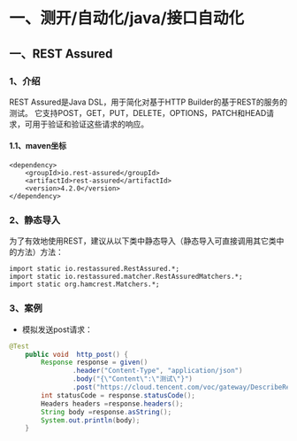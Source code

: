 # 一、测开/自动化/java/接口自动化 

## 一、REST Assured

### 1、介绍

REST Assured是Java DSL，用于简化对基于HTTP Builder的基于REST的服务的测试。 它支持POST，GET，PUT，DELETE，OPTIONS，PATCH和HEAD请求，可用于验证和验证这些请求的响应。

#### 1.1、maven坐标

```
<dependency>
	<groupId>io.rest-assured</groupId>
	<artifactId>rest-assured</artifactId>
	<version>4.2.0</version>
</dependency>
```

### 2、静态导入

为了有效地使用REST，建议从以下类中静态导入（静态导入可直接调用其它类中的方法）方法：

```
import static io.restassured.RestAssured.*;
import static io.restassured.matcher.RestAssuredMatchers.*;
import static org.hamcrest.Matchers.*;
```

### 3、案例

- 模拟发送post请求：

```java
@Test
    public void  http_post() {
        Response response = given()
                .header("Content-Type", "application/json")
                .body("{\"Content\":\"测试\"}")
                .post("https://cloud.tencent.com/voc/gateway/DescribeRequirements");
        int statusCode = response.statusCode();
        Headers headers =response.headers();
        String body =response.asString();
        System.out.println(body);
    }
```




